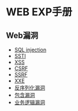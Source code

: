 # WEB EXP手册
## Web漏洞
- [SQL injection](https://github.com/ReAbout/web-exp/blob/master/SQLi-MySQL.md)
- [SSTI](https://github.com/ReAbout/web-exp/blob/master/SSTI.md)
- [XSS](https://github.com/ReAbout/web-exp/blob/master/XSS.md)
- [CSRF]()
- [SSRF]()
- [XXE]()
- [反序列化漏洞]()
- [包含漏洞]()
- [业务逻辑漏洞]()
